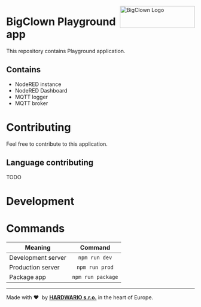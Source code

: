 <a href="https://www.bigclown.com/"><img src="https://bigclown.sirv.com/logo.png" width="200" height="59" alt="BigClown Logo" align="right"></a>

# BigClown Playground app

This repository contains Playground application.

## Contains
- NodeRED instance
- NodeRED Dashboard
- MQTT logger
- MQTT broker

# Contributing

Feel free to contribute to this application.

## Language contributing

TODO

# Development

# Commands

|       Meaning      |      Command      |
| ------------------ | :---------------: |
| Development server |   `npm run dev`   |
| Production server  |   `npm run prod`  |
| Package app        | `npm run package` |

---

Made with &#x2764;&nbsp; by [**HARDWARIO s.r.o.**](https://www.hardwario.com/) in the heart of Europe.
